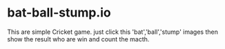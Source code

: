 # bat-ball-stump.io
This are simple Cricket game. just click this 'bat','ball','stump' images then show the result who are win and count the macth.
